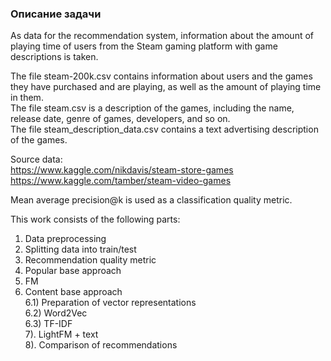 ### Описание задачи
As data for the recommendation system, information about the amount of playing time of users from the Steam gaming platform with game descriptions is taken.

The file steam-200k.csv contains information about users and the games they have purchased and are playing, as well as the amount of playing time in them.    
The file steam.csv is a description of the games, including the name, release date, genre of games, developers, and so on.   
The file steam_description_data.csv contains a text advertising description of the games.     

Source data:   
https://www.kaggle.com/nikdavis/steam-store-games   
https://www.kaggle.com/tamber/steam-video-games

Mean average precision@k is used as a classification quality metric.

This work consists of the following parts:

1) Data preprocessing   
2) Splitting data into train/test  
3) Recommendation quality metric   
4) Popular base approach   
5) FM   
6) Content base approach   
6.1) Preparation of vector representations   
6.2) Word2Vec   
6.3) TF-IDF   
7). LightFM + text   
8). Comparison of recommendations   
